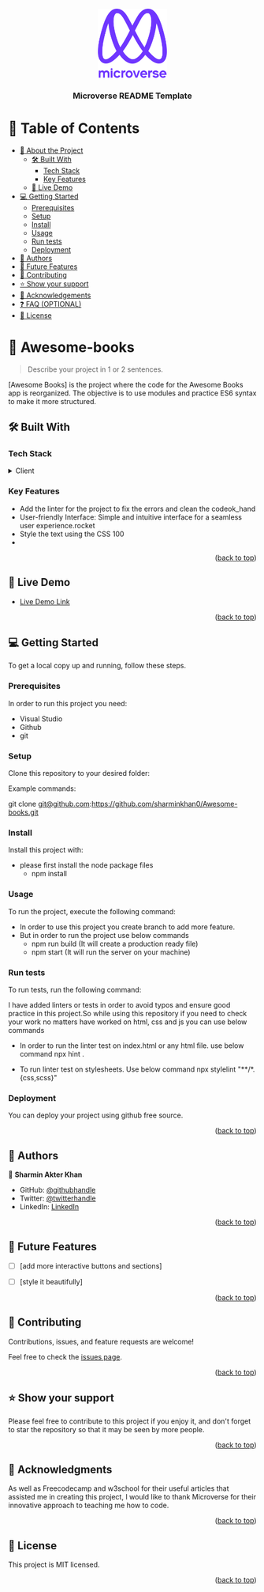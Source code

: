 <a name="readme-top"></a>

<!--
!!! IMPORTANT !!!
This README is an example of how you could professionally present your codebase. 
Writing documentation is a crucial part of your work as a professional software developer and cannot be ignored. 

You should modify this file to match your project and remove sections that don't apply.

REQUIRED SECTIONS:
- Table of Contents
- About the Project
  - Built With
  - Live Demo
- Getting Started
- Authors
- Future Features
- Contributing
- Show your support
- Acknowledgements
- License

OPTIONAL SECTIONS:
- FAQ

After you're finished please remove all the comments and instructions!

For more information on the importance of a professional README for your repositories: https://github.com/microverseinc/curriculum-transversal-skills/blob/main/documentation/articles/readme_best_practices.md
-->

<div align="center">
  <!-- You are encouraged to replace this logo with your own! Otherwise you can also remove it. -->
  <img src="murple_logo.png" alt="logo" width="140"  height="auto" />
  <br/>

  <h3><b>Microverse README Template</b></h3>

</div>

<!-- TABLE OF CONTENTS -->

# 📗 Table of Contents

- [📖 About the Project](#about-project)
  - [🛠 Built With](#built-with)
    - [Tech Stack](#tech-stack)
    - [Key Features](#key-features)
  - [🚀 Live Demo](#live-demo)
- [💻 Getting Started](#getting-started)
  - [Prerequisites](#prerequisites)
  - [Setup](#setup)
  - [Install](#install)
  - [Usage](#usage)
  - [Run tests](#run-tests)
  - [Deployment](#deployment)
- [👥 Authors](#authors)
- [🔭 Future Features](#future-features)
- [🤝 Contributing](#contributing)
- [⭐️ Show your support](#support)
- [🙏 Acknowledgements](#acknowledgements)
- [❓ FAQ (OPTIONAL)](#faq)
- [📝 License](#license)

<!-- PROJECT DESCRIPTION -->

# 📖 Awesome-books

> Describe your project in 1 or 2 sentences.

[Awesome Books] is the project where the code for the Awesome Books app is reorganized. The objective is to use modules and practice ES6 syntax to make it more structured.

## 🛠 Built With <a name="built-with"></a>

### Tech Stack <a name="tech-stack"></a>

<details>
  <summary>Client</summary>
  <ul>
    <li><a href="https://html.org/">HTML</a></li>
  </ul>
  <ul>
    <li><a href="https://css.com/">CSS</a></li>
  </ul>
  <ul>
    <li><a href="https://js.com/">JAVASCRIPT</a></li>
  </ul>
</details>

<!-- Features -->

### Key Features <a name="key-features"></a>

- Add the linter for the project to fix the errors and clean the codeok_hand
- User-friendly Interface: Simple and intuitive interface for a seamless user experience.rocket
- Style the text using the CSS 100
- 
<p align="right">(<a href="#readme-top">back to top</a>)</p>

<!-- LIVE DEMO -->

## 🚀 Live Demo <a name="live-demo"></a>

- [Live Demo Link]( https://sharminkhan0.github.io/)

<p align="right">(<a href="#readme-top">back to top</a>)</p>

<!-- GETTING STARTED -->

## 💻 Getting Started <a name="getting-started"></a>

To get a local copy up and running, follow these steps.

### Prerequisites

In order to run this project you need:

- Visual Studio
- Github
- git

### Setup

Clone this repository to your desired folder:

Example commands:

git clone git@github.com:https://github.com/sharminkhan0/Awesome-books.git


### Install

Install this project with:
  - please first install the node package files
    - npm install


### Usage

To run the project, execute the following command:

  - In order to use this project you create branch to add more feature.
  - But in order to run the project use below commands
      - npm run build (It will create a production ready file)
      - npm start (It will run the server on your machine)

### Run tests

To run tests, run the following command:

I have added linters or tests in order to avoid typos and ensure good practice in this project.So while using this repository if you need to check your work no matters have worked on html, css and js you can use below commands

  - In order to run the linter test on index.html or any html file. use below command npx hint .
  
  - To run linter test on stylesheets. Use below command npx stylelint "**/*.{css,scss}"
  



### Deployment

You can deploy your project using github free source.


<p align="right">(<a href="#readme-top">back to top</a>)</p>

<!-- AUTHORS -->

## 👥 Authors <a name="authors"></a>


👤 **Sharmin Akter Khan**

- GitHub: [@githubhandle](https://github.com/sharminkhan0)
- Twitter: [@twitterhandle](https://twitter.com/SharminAkterKh)
- LinkedIn: [LinkedIn](https://linkedin.com/in/sharmin-akter-khan-62063419b)

<p align="right">(<a href="#readme-top">back to top</a>)</p>

<!-- FUTURE FEATURES -->

## 🔭 Future Features <a name="future-features"></a>


- [ ] [add more interactive buttons and sections]
- [ ] [style it beautifully]


<p align="right">(<a href="#readme-top">back to top</a>)</p>

<!-- CONTRIBUTING -->

## 🤝 Contributing <a name="contributing"></a>

Contributions, issues, and feature requests are welcome!

Feel free to check the [issues page](../../issues/).

<p align="right">(<a href="#readme-top">back to top</a>)</p>

<!-- SUPPORT -->

## ⭐️ Show your support <a name="support"></a>


Please feel free to contribute to this project if you enjoy it, and don't forget to star the repository so that it may be seen by more people.

<p align="right">(<a href="#readme-top">back to top</a>)</p>

<!-- ACKNOWLEDGEMENTS -->

## 🙏 Acknowledgments <a name="acknowledgements"></a>


As well as Freecodecamp and w3school for their useful articles that assisted me in creating this project, I would like to thank Microverse for their innovative approach to teaching me how to code.

<p align="right">(<a href="#readme-top">back to top</a>)</p>

<!-- FAQ (optional) -->



<!-- LICENSE -->

## 📝 License <a name="license"></a>

This project is MIT licensed.


<p align="right">(<a href="#readme-top">back to top</a>)</p>
